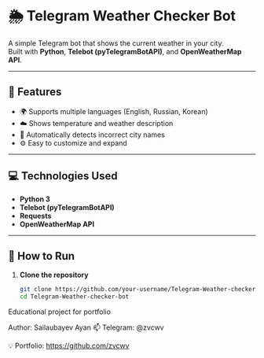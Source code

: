 # 🌦 Telegram Weather Checker Bot

A simple Telegram bot that shows the current weather in your city.  
Built with **Python**, **Telebot (pyTelegramBotAPI)**, and **OpenWeatherMap API**.

---

## 🚀 Features
- 🌍 Supports multiple languages (English, Russian, Korean)
- ☁️ Shows temperature and weather description
- 🧠 Automatically detects incorrect city names
- ⚙️ Easy to customize and expand

---

## 💻 Technologies Used
- **Python 3**
- **Telebot (pyTelegramBotAPI)**
- **Requests**
- **OpenWeatherMap API**

---

## 🧩 How to Run

1. **Clone the repository**
   ```bash
   git clone https://github.com/your-username/Telegram-Weather-checker-bot.git
   cd Telegram-Weather-checker-bot

Educational project for portfolio

Author: Sailaubayev Ayan
📫 Telegram: @zvcwv

💡 Portfolio: https://github.com/zvcwv
